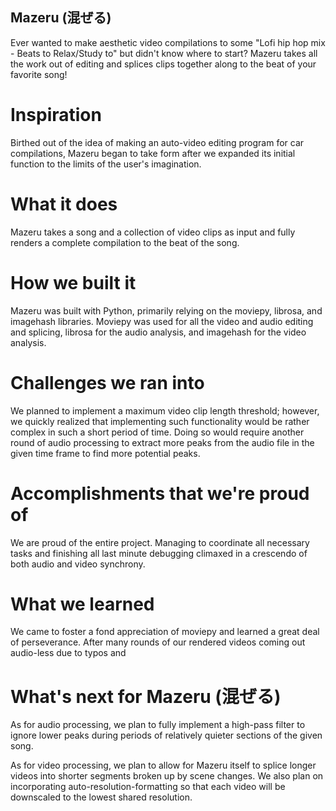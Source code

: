 ## Mazeru (混ぜる)

Ever wanted to make aesthetic video compilations to some "Lofi hip hop mix - Beats to Relax/Study to" but didn't know where to start? Mazeru takes all the work out of editing and splices clips together along to the beat of your favorite song!

# Inspiration

Birthed out of the idea of making an auto-video editing program for car compilations, Mazeru began to take form after we expanded its initial function to the limits of the user's imagination.

# What it does

Mazeru takes a song and a collection of video clips as input and fully renders a complete compilation to the beat of the song. 

# How we built it

Mazeru was built with Python, primarily relying on the moviepy, librosa, and imagehash libraries. Moviepy was used for all the video and audio editing and splicing, librosa for the audio analysis, and imagehash for the video analysis.

# Challenges we ran into

We planned to implement a maximum video clip length threshold; however, we quickly realized that implementing such functionality would be rather complex in such a short period of time. Doing so would require another round of audio processing to extract more peaks from the audio file in the given time frame to find more potential peaks.

# Accomplishments that we're proud of

We are proud of the entire project. Managing to coordinate all necessary tasks and finishing all last minute debugging climaxed in a crescendo of both audio and video synchrony. 

# What we learned

We came to foster a fond appreciation of moviepy and learned a great deal of perseverance. After many rounds of our rendered videos coming out audio-less due to typos and

# What's next for Mazeru (混ぜる)

As for audio processing, we plan to fully implement a high-pass filter to ignore lower peaks during periods of relatively quieter sections of the given song.

As for video processing, we plan to allow for Mazeru itself to splice longer videos into shorter segments broken up by scene changes. We also plan on incorporating auto-resolution-formatting so that each video will be downscaled to the lowest shared resolution.
